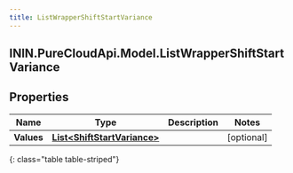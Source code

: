 ```yaml
---
title: ListWrapperShiftStartVariance
---
```

## ININ.PureCloudApi.Model.ListWrapperShiftStartVariance

## Properties

|Name | Type | Description | Notes|
|------------ | ------------- | ------------- | -------------|
| **Values** | [**List&lt;ShiftStartVariance&gt;**](ShiftStartVariance.html) |  | [optional] |
{: class="table table-striped"}


